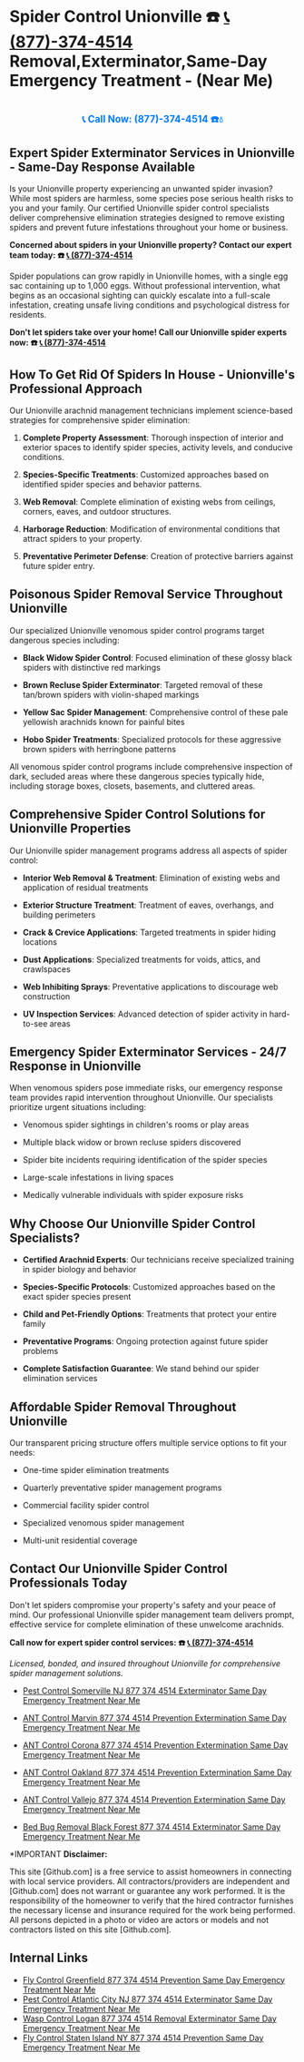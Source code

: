 # Spider Control Unionville ☎️ [📞 (877)-374-4514](https://pest-control-4514.netlify.app) Removal,Exterminator,Same-Day Emergency Treatment - (Near Me)
# 

<p align="center" style="font-size: 1.2em; font-weight: bold; margin: 20px 0;">
  <a href="https://pest-control-4514.netlify.app" target="_blank" style="color: #007BFF; text-decoration: none;">📞 Call Now: (877)-374-4514 ☎️💧</a>
</p>

## Expert Spider Exterminator Services in Unionville - Same-Day Response Available

Is your Unionville property experiencing an unwanted spider invasion? While most spiders are harmless, some species pose serious health risks to you and your family. Our certified Unionville spider control specialists deliver comprehensive elimination strategies designed to remove existing spiders and prevent future infestations throughout your home or business.

**Concerned about spiders in your Unionville property? Contact our expert team today: ☎️ [📞 (877)-374-4514](https://pest-control-4514.netlify.app)**

Spider populations can grow rapidly in Unionville homes, with a single egg sac containing up to 1,000 eggs. Without professional intervention, what begins as an occasional sighting can quickly escalate into a full-scale infestation, creating unsafe living conditions and psychological distress for residents.

**Don't let spiders take over your home! Call our Unionville spider experts now: ☎️ [📞 (877)-374-4514](https://pest-control-4514.netlify.app)**

## How To Get Rid Of Spiders In House - Unionville's Professional Approach

Our Unionville arachnid management technicians implement science-based strategies for comprehensive spider elimination:

1. **Complete Property Assessment**: Thorough inspection of interior and exterior spaces to identify spider species, activity levels, and conducive conditions.

2. **Species-Specific Treatments**: Customized approaches based on identified spider species and behavior patterns.

3. **Web Removal**: Complete elimination of existing webs from ceilings, corners, eaves, and outdoor structures.

4. **Harborage Reduction**: Modification of environmental conditions that attract spiders to your property.

5. **Preventative Perimeter Defense**: Creation of protective barriers against future spider entry.

## Poisonous Spider Removal Service Throughout Unionville

Our specialized Unionville venomous spider control programs target dangerous species including:

- **Black Widow Spider Control**: Focused elimination of these glossy black spiders with distinctive red markings

- **Brown Recluse Spider Exterminator**: Targeted removal of these tan/brown spiders with violin-shaped markings

- **Yellow Sac Spider Management**: Comprehensive control of these pale yellowish arachnids known for painful bites

- **Hobo Spider Treatments**: Specialized protocols for these aggressive brown spiders with herringbone patterns

All venomous spider control programs include comprehensive inspection of dark, secluded areas where these dangerous species typically hide, including storage boxes, closets, basements, and cluttered areas.

## Comprehensive Spider Control Solutions for Unionville Properties

Our Unionville spider management programs address all aspects of spider control:

- **Interior Web Removal & Treatment**: Elimination of existing webs and application of residual treatments

- **Exterior Structure Treatment**: Treatment of eaves, overhangs, and building perimeters

- **Crack & Crevice Applications**: Targeted treatments in spider hiding locations

- **Dust Applications**: Specialized treatments for voids, attics, and crawlspaces

- **Web Inhibiting Sprays**: Preventative applications to discourage web construction

- **UV Inspection Services**: Advanced detection of spider activity in hard-to-see areas

## Emergency Spider Exterminator Services - 24/7 Response in Unionville

When venomous spiders pose immediate risks, our emergency response team provides rapid intervention throughout Unionville. Our specialists prioritize urgent situations including:

- Venomous spider sightings in children's rooms or play areas

- Multiple black widow or brown recluse spiders discovered

- Spider bite incidents requiring identification of the spider species

- Large-scale infestations in living spaces

- Medically vulnerable individuals with spider exposure risks

## Why Choose Our Unionville Spider Control Specialists?

- **Certified Arachnid Experts**: Our technicians receive specialized training in spider biology and behavior

- **Species-Specific Protocols**: Customized approaches based on the exact spider species present

- **Child and Pet-Friendly Options**: Treatments that protect your entire family

- **Preventative Programs**: Ongoing protection against future spider problems

- **Complete Satisfaction Guarantee**: We stand behind our spider elimination services

## Affordable Spider Removal Throughout Unionville

Our transparent pricing structure offers multiple service options to fit your needs:

- One-time spider elimination treatments

- Quarterly preventative spider management programs

- Commercial facility spider control

- Specialized venomous spider management

- Multi-unit residential coverage

## Contact Our Unionville Spider Control Professionals Today

Don't let spiders compromise your property's safety and your peace of mind. Our professional Unionville spider management team delivers prompt, effective service for complete elimination of these unwelcome arachnids.

**Call now for expert spider control services: ☎️ [📞 (877)-374-4514](https://pest-control-4514.netlify.app)**

*Licensed, bonded, and insured throughout Unionville for comprehensive spider management solutions.*


- [Pest Control Somerville NJ 877 374 4514 Exterminator Same Day Emergency Treatment Near Me](https://github.com/allyoucaneatsushiin/plumbing-texas/blob/main/Pest-Control-Somerville-NJ-877-374-4514-Exterminator-Same-Day-Emergency-Treatment-Near-Me.md)
- [ANT Control Marvin 877 374 4514 Prevention Extermination Same Day Emergency Treatment Near Me](https://github.com/allyoucaneatsushiin/plumbing-texas/blob/main/ANT-Control-Marvin-877-374-4514-Prevention-Extermination-Same-Day-Emergency-Treatment-Near-Me.md)
- [ANT Control Corona 877 374 4514 Prevention Extermination Same Day Emergency Treatment Near Me](https://github.com/allyoucaneatsushiin/plumbing-texas/blob/main/ANT-Control-Corona-877-374-4514-Prevention-Extermination-Same-Day-Emergency-Treatment-Near-Me.md)


- [ANT Control Oakland 877 374 4514 Prevention Extermination Same Day Emergency Treatment Near Me](https://github.com/allyoucaneatsushiin/plumbing-texas/blob/main/ANT-Control-Oakland-877-374-4514-Prevention-Extermination-Same-Day-Emergency-Treatment-Near-Me.md)
- [ANT Control Vallejo 877 374 4514 Prevention Extermination Same Day Emergency Treatment Near Me](https://github.com/allyoucaneatsushiin/plumbing-texas/blob/main/ANT-Control-Vallejo-877-374-4514-Prevention-Extermination-Same-Day-Emergency-Treatment-Near-Me.md)
- [Bed Bug Removal Black Forest 877 374 4514 Exterminator Same Day Emergency Treatment Near Me](https://github.com/allyoucaneatsushiin/plumbing-texas/blob/main/Bed-Bug-Removal-Black-Forest-877-374-4514-Exterminator-Same-Day-Emergency-Treatment-Near-Me.md)


*IMPORTANT **Disclaimer:**  

This site [Github.com] is a free service to assist homeowners in connecting with local service providers. All contractors/providers are independent and [Github.com] does not warrant or guarantee any work performed. It is the responsibility of the homeowner to verify that the hired contractor furnishes the necessary license and insurance required for the work being performed. All persons depicted in a photo or video are actors or models and not contractors listed on this site [Github.com].


## Internal Links
- [Fly Control Greenfield 877 374 4514 Prevention Same Day Emergency Treatment Near Me](https://github.com/allyoucaneatsushiin/plumbing-texas/blob/main/Fly-Control-Greenfield-877-374-4514-Prevention-Same-Day-Emergency-Treatment-Near-Me.md)
- [Pest Control Atlantic City NJ 877 374 4514 Exterminator Same Day Emergency Treatment Near Me](https://github.com/allyoucaneatsushiin/plumbing-texas/blob/main/Pest-Control-Atlantic-City-NJ-877-374-4514-Exterminator-Same-Day-Emergency-Treatment-Near-Me.md)
- [Wasp Control Logan 877 374 4514 Removal Exterminator Same Day Emergency Treatment Near Me](https://github.com/allyoucaneatsushiin/plumbing-texas/blob/main/Wasp-Control-Logan-877-374-4514-Removal-Exterminator-Same-Day-Emergency-Treatment-Near-Me.md)
- [Fly Control Staten Island NY 877 374 4514 Prevention Same Day Emergency Treatment Near Me](https://github.com/allyoucaneatsushiin/plumbing-texas/blob/main/Fly-Control-Staten-Island-NY-877-374-4514-Prevention-Same-Day-Emergency-Treatment-Near-Me.md)
